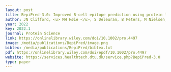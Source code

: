 ```yaml
--- 
layout: post
title: BepiPred-3.0: Improved B-cell epitope prediction using protein language models
author: JN Clifford, <u> MH Høie </u>, S Deleuran, B Peters, M Nielsen, P Marcatili
year: 2022
key: 2022.1
journal: Protein Science
link: https://onlinelibrary.wiley.com/doi/10.1002/pro.4497
image: /media/publications/BepiPred/image.png
bibtex: /media/publications/BepiPred/bibtex.txt
pdf: https://onlinelibrary.wiley.com/doi/epdf/10.1002/pro.4497
website: https://services.healthtech.dtu.dk/service.php?BepiPred-3.0
type: paper
---
```

